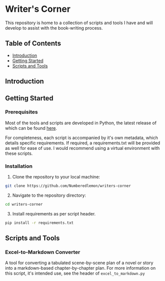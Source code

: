 # Writer's Corner

This repository is home to a collection of scripts and tools I have and will develop to assist with the book-writing process.

## Table of Contents

- [Introduction](#Introduction)
- [Getting Started](#getting-started)
- [Scripts and Tools](#scripts-and-tools)

## Introduction

## Getting Started

### Prerequisites

Most of the tools and scripts are developed in Python, the latest release of which can be found [here](https://www.python.org/downloads/).

For completeness, each script is accompanied by it's own metadata, which details specific requirements. If required, a requirements.txt will be provided as well for ease of use. I would recommend using a virtual environment with these scripts.

### Installation

 1. Clone the repository to your local machine:

```sh
git clone https://github.com/Numberedlemon/writers-corner
```

 2. Navigate to the repository directory:

```sh
cd writers-corner
```

 3. Install requirements as per script header.

```sh
pip install -r requirements.txt
```

## Scripts and Tools

### Excel-to-Markdown Converter

A tool for converting a tabulated scene-by-scene plan of a novel or story into a markdown-based chapter-by-chapter plan. For more information on this script, it's intended use, see the header of ```excel_to_markdown.py```

